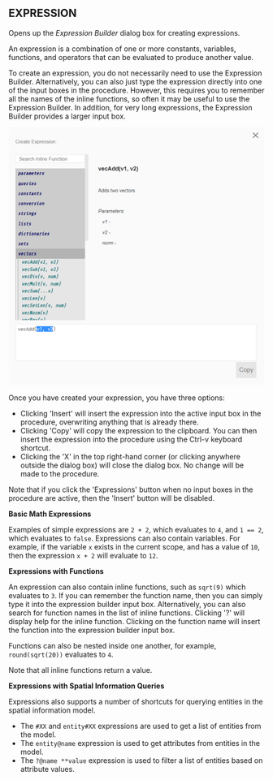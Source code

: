 ## EXPRESSION  
  
Opens up the _Expression Builder_ dialog box for creating expressions.

An expression is a combination of one or more constants, variables, functions, and operators that can be evaluated to produce another value.

To create an expression, you do not necessarily need to use the Expression Builder. Alternatively, you can also just type the expression directly into one of the input boxes in the procedure. However, this requires you to remember all the names of the inline functions, so often it may be useful to use the Expression Builder. In addition, for very long expressions, the Expression Builder provides a larger input box.

![The Expression builder dialog box](assets/typedoc-json/docCF/imgs/expression_builder.png)

Once you have created your expression, you have three options:
* Clicking 'Insert' will insert the expression into the active input box in the procedure, overwriting anything that is already there.
* Clicking 'Copy' will copy the expression to the clipboard. You can then insert the expression into the procedure using the Ctrl-v keyboard shortcut. 
* Clicking the 'X' in the top right-hand corner (or clicking anywhere outside the dialog box) will close the dialog box. No change will be made to the procedure.

Note that if you click the 'Expressions' button when no input boxes in the procedure are active, then the 'Insert' button will be disabled. 

**Basic Math Expressions**

Examples of simple expressions are `2 + 2`, which evaluates to `4`, and `1 == 2`, which evaluates to `false`. Expressions can also contain variables. For example, if the variable `x` exists in the current scope, and has a value of `10`, then the expression `x + 2` will evaluate to `12`. 

**Expressions with Functions**

An expression can also contain inline functions, such as `sqrt(9)` which evaluates to `3`. If you can remember the function name, then you can simply type it into the expression builder input box. Alternatively, you can also search for function names in the list of inline functions. Clicking '?' will display help for the inline function. Clicking on the function name will insert the function into the expression builder input box. 

Functions can also be nested inside one another, for example, `round(sqrt(20))` evaluates to `4`. 

Note that all inline functions return a value. 

**Expressions with Spatial Information Queries**

Expressions also supports a number of shortcuts for querying entities in the spatial information model. 

* The `#XX` and `entity#XX` expressions are used to get a list of entities from the model.
* The `entity@name` expression is used to get attributes from entities in the model.
* The `?@name **value` expression is used to filter a list of entities based on attribute values.